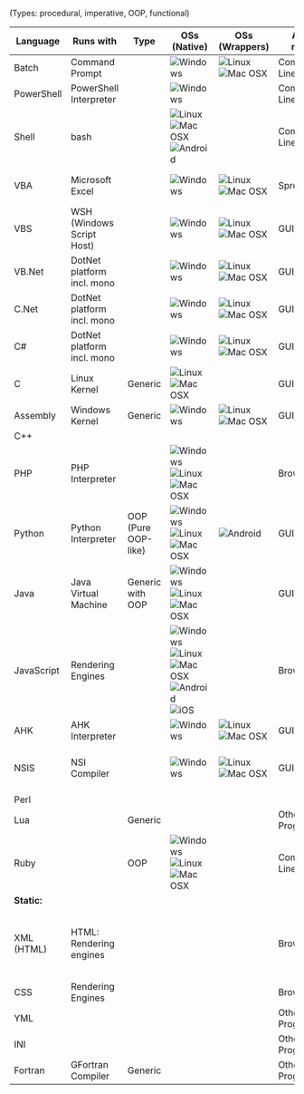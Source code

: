 (Types: procedural, imperative, OOP, functional)

|  Language  |         Runs with         |  Type   | OSs (Native)      | OSs (Wrappers)               | Access method | Full name          |
|------------|---------------------------|---------|-------------------|------------------------------|---------------|--------------------|
| Batch      | Command Prompt            |         |![Windows][Windows]|![Linux][Linux]![Mac OSX][OSX]| Command Line  | Windows Batch
| PowerShell | PowerShell Interpreter    |         |![Windows][Windows]|                              | Command Line  | 
| Shell      | bash                      |         |![Linux][Linux]![Mac OSX][OSX]![Android][Android]|| Command Line  | 
| VBA        | Microsoft Excel           |         |![Windows][Windows]|![Linux][Linux]![Mac OSX][OSX]| Spreadsheet   | Visual Basic for Applications
| VBS        | WSH (Windows Script Host) |         |![Windows][Windows]|![Linux][Linux]![Mac OSX][OSX]| GUI/CLI       | Visual Basic Script
| VB.Net     | DotNet platform incl. mono|         |![Windows][Windows]|![Linux][Linux]![Mac OSX][OSX]| GUI/CLI       | Visual Basic DotNet
| C.Net      | DotNet platform incl. mono|         |![Windows][Windows]|![Linux][Linux]![Mac OSX][OSX]| GUI/CLI       | Visual C DotNet
| C#         | DotNet platform incl. mono|         |![Windows][Windows]|![Linux][Linux]![Mac OSX][OSX]| GUI/CLI       | Visual C Sharp DotNet
| C          | Linux Kernel              | Generic |![Linux][Linux]![Mac OSX][OSX]|                   | GUI/CLI       | 
| Assembly   | Windows Kernel            | Generic |![Windows][Windows]|![Linux][Linux]![Mac OSX][OSX]| GUI/CLI       | 
| C++        |                           |         |                   |                              |               | C Plus Plus
| PHP        | PHP Interpreter           |         |![Windows][Windows]![Linux][Linux]![Mac OSX][OSX]|| Browser       | 
| Python     | Python Interpreter        | OOP (Pure OOP-like) |![Windows][Windows]![Linux][Linux]![Mac OSX][OSX]|![Android][Android]|GUI/CLI| 
| Java       | Java Virtual Machine      | Generic with OOP    |![Windows][Windows]![Linux][Linux]![Mac OSX][OSX]|| GUI           | 
| JavaScript | Rendering Engines         |         |![Windows][Windows]![Linux][Linux]![Mac OSX][OSX]![Android][Android]![iOS][iOS]||Browser/CLI| 
| AHK        | AHK Interpreter           |         |![Windows][Windows]|![Linux][Linux]![Mac OSX][OSX]| GUI/Keyboard  | AutoHotkey
| NSIS       | NSI Compiler              |         |![Windows][Windows]|![Linux][Linux]![Mac OSX][OSX]| GUI           | Nullsoft Scriptable Install System
| Perl       |                           |         |                   |                              |               | 
| Lua        |                           | Generic |                   |                              | Other Programs| 
| Ruby       |                           |   OOP   |![Windows][Windows]![Linux][Linux]![Mac OSX][OSX]|| Command Line  | 
| **Static:**
| XML (HTML) | HTML: Rendering engines   |         |                   |                              | Browser       | eXtended Markup Language (HyperText Markup Language)
| CSS        | Rendering Engines         |         |                   |                              | Browser       | Cascading Style Sheet
| YML        |                           |         |                   |                              | Other Programs| 
| INI        |                           |         |                   |                              | Other Programs| 
| Fortran    | GFortran Compiler         | Generic |                   |                              | Other Programs| 
  [Windows]: http://png-1.findicons.com/files/icons/2075/windows_system_logo/16/windows_xp.png
  [Linux]: https://www.harryhomers.org/et/images/linux.png
  [OSX]: https://static.4kdownload.com/main/img/logo/osx-16.96553fbe79c1.png
  [Android]: http://yvanrodrigues.com/sites/yvanrodrigues.com/files/android.svg
  [iOS]: http://www.whatvpn.com/images/icons/ios.png
